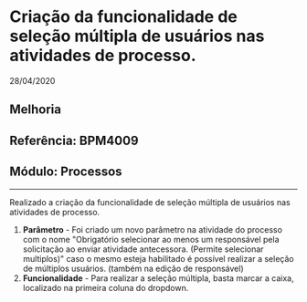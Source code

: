 # Criação da funcionalidade de seleção múltipla de usuários nas atividades de processo.
28/04/2020
## Melhoria
## Referência: BPM4009
## Módulo: Processos
***

Realizado a criação da funcionalidade de seleção múltipla de usuários nas atividades de processo.

 1. **Parâmetro** - Foi criado um novo parâmetro na atividade do processo com o nome "Obrigatório selecionar ao menos um responsável pela solicitação ao enviar atividade antecessora. (Permite selecionar multiplos)" caso o mesmo esteja habilitado é possível realizar a seleção de múltiplos usuários. (também na edição de responsável)
 2. **Funcionalidade** - Para realizar a seleção múltipla, basta marcar a caixa, localizado na primeira coluna do dropdown.